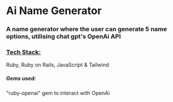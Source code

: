 # Ai Name Generator

<h3>A name generator where the user can generate 5 name options, utilising chat gpt's OpenAi API</h3>

<h3><u>Tech Stack:</u></h5>
<p>Ruby, Ruby on Rails, JavaScript & Tailwind</p>

<h5>Gems used:</h5>
<p>"ruby-openai" gem to interact with OpenAi</p>
